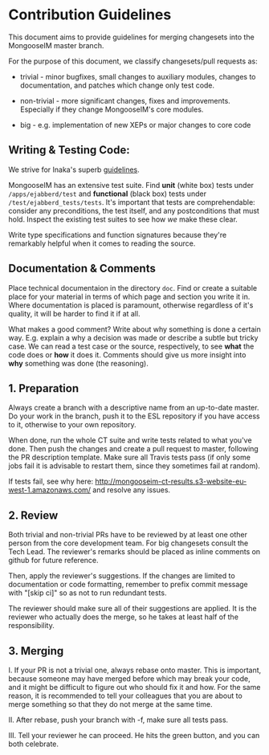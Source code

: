 # Contribution Guidelines

This document aims to provide guidelines for merging changesets into the MongooseIM master branch.

For the purpose of this document, we classify changesets/pull requests as:

* trivial - minor bugfixes, small changes to auxiliary modules, changes to documentation, and patches which change only test code.

* non-trivial - more significant changes, fixes and improvements.
Especially if they change MongooseIM's core modules.

* big - e.g. implementation of new XEPs or major changes to core code

## Writing & Testing Code:

We strive for Inaka's superb [guidelines](https://github.com/inaka/erlang_guidelines).

MongooseIM has an extensive test suite.
Find **unit** (white box) tests under `/apps/ejabberd/test` and **functional** (black box) tests under `/test/ejabberd_tests/tests`.
It's important that tests are comprehendable: consider any preconditions, the test itself, and any postconditions that must hold.
Inspect the existing test suites to see how _we_ make these clear.

Write type specifications and function signatures because they're remarkably helpful when it comes to reading the source.

## Documentation & Comments

Place technical documentaion in the directory `doc`.
Find or create a suitable place for your material in terms of which page and section you write it in.
Where documentation is placed is paramount, otherwise regardless of it's quality, it will be harder to find it if at all.

What makes a good comment?
Write about why something is done a certain way.
E.g. explain a why a decision was made or describe a subtle but tricky case.
We can read a test case or the source, respectively, to see **what** the code does or **how** it does it.
Comments should give us more insight into **why** something was done (the reasoning).

## 1. Preparation

Always create a branch with a descriptive name from an up-to-date master.
Do your work in the branch, push it to the ESL repository if you have access to it, otherwise to your own repository.

When done, run the whole CT suite and write tests related to what you've done.
Then push the changes and create a pull request to master, following the PR description template.
Make sure all Travis tests pass (if only some jobs fail it is advisable to restart them, since they sometimes
fail at random).

If tests fail, see why here: http://mongooseim-ct-results.s3-website-eu-west-1.amazonaws.com/ and resolve any issues.

## 2. Review

Both trivial and non-trivial PRs have to be reviewed by at least one other person from the core development team.
For big changesets consult the Tech Lead.
The reviewer's remarks should be placed as inline comments on github for future reference.

Then, apply the reviewer's suggestions.
If the changes are limited to documentation or code formatting, remember to prefix commit message with "[skip ci]" so as not to run redundant tests.

The reviewer should make sure all of their suggestions are applied.
It is the reviewer who actually does the merge, so he takes at least half of the responsibility.

## 3. Merging

I. If your PR is not a trivial one, always rebase onto master.
This is important, because someone may have merged before which may break your code, and it might be difficult to figure out who should fix it and how.
For the same reason, it is recommended to tell your colleagues that you are about to merge something so that they do not merge at the same time.

II. After rebase, push your branch with -f, make sure all tests pass.

III. Tell your reviewer he can proceed.
He hits the green button, and you can both celebrate.
